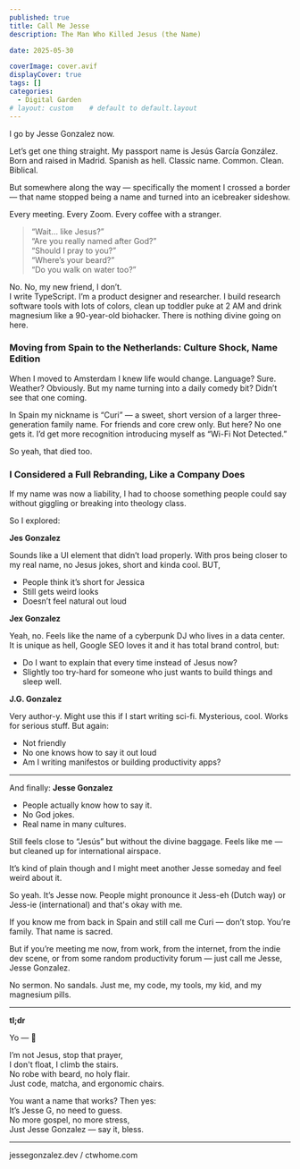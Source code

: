 ```yaml
---
published: true
title: Call Me Jesse
description: The Man Who Killed Jesus (the Name)

date: 2025-05-30

coverImage: cover.avif
displayCover: true
tags: []
categories:
  - Digital Garden
# layout: custom    # default to default.layout
---
```


I go by Jesse Gonzalez now. 

Let’s get one thing straight. My passport name is Jesús García González. Born and raised in Madrid. Spanish as hell. Classic name. Common. Clean. Biblical.

But somewhere along the way — specifically the moment I crossed a border — that name stopped being a name and turned into an icebreaker sideshow.

Every meeting. Every Zoom. Every coffee with a stranger.

>“Wait… like Jesus?”  
>“Are you really named after God?”  
>“Should I pray to you?”  
>“Where’s your beard?”  
>“Do you walk on water too?”  


No. No, my new friend, I don’t.  
I write TypeScript. I’m a product designer and researcher. I build research software tools with lots of colors, clean up toddler puke at 2 AM and drink magnesium like a 90-year-old biohacker. There is nothing divine going on here.


### Moving from Spain to the Netherlands: Culture Shock, Name Edition

When I moved to Amsterdam I knew life would change. Language? Sure. Weather? Obviously. But my name turning into a daily comedy bit? Didn’t see that one coming.

In Spain my nickname is “Curi” — a sweet, short version of a larger three-generation family name. For friends and core crew only.
But here? No one gets it. I’d get more recognition introducing myself as “Wi-Fi Not Detected.”

So yeah, that died too.

### I Considered a Full Rebranding, Like a Company Does

If my name was now a liability, I had to choose something people could say without giggling or breaking into theology class.

So I explored:


**Jes Gonzalez**

Sounds like a UI element that didn’t load properly. With pros being closer to my real name, no Jesus jokes, short and kinda cool. BUT, 

- People think it’s short for Jessica
- Still gets weird looks
- Doesn’t feel natural out loud


**Jex Gonzalez**

Yeah, no. Feels like the name of a cyberpunk DJ who lives in a data center. It is unique as hell, Google SEO loves it and it has total brand control, but:

- Do I want to explain that every time instead of Jesus now?
- Slightly too try-hard for someone who just wants to build things and sleep well.


**J.G. Gonzalez**

Very author-y. Might use this if I start writing sci-fi. Mysterious, cool. Works for serious stuff. But again: 

- Not friendly
- No one knows how to say it out loud
- Am I writing manifestos or building productivity apps?



---

And finally: **Jesse Gonzalez**

- People actually know how to say it.
- No God jokes.
- Real name in many cultures.

Still feels close to “Jesús” but without the divine baggage. Feels like me — but cleaned up for international airspace.

It’s kind of plain though and I might meet another Jesse someday and feel weird about it.

So yeah. It’s Jesse now. People might pronounce it Jess-eh (Dutch way) or Jess-ie (international) and that's okay with me. 

If you know me from back in Spain and still call me Curi — don’t stop. You’re family. That name is sacred.

But if you’re meeting me now, from work, from the internet, from the indie dev scene, or from some random productivity forum — just call me Jesse, Jesse Gonzalez.

No sermon. No sandals. Just me, my code, my tools, my kid, and my magnesium pills.


---

**tl;dr**

Yo — 🎤 

I’m not Jesus, stop that prayer,  
I don't float, I climb the stairs.   
No robe with beard, no holy flair.   
Just code, matcha, and ergonomic chairs.

You want a name that works? Then yes:  
It’s Jesse G, no need to guess.  
No more gospel, no more stress,  
Just Jesse Gonzalez — say it, bless. 

---

jessegonzalez.dev / ctwhome.com


